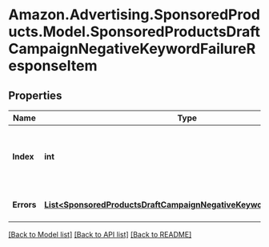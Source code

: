 # Amazon.Advertising.SponsoredProducts.Model.SponsoredProductsDraftCampaignNegativeKeywordFailureResponseItem

## Properties

Name | Type | Description | Notes
------------ | ------------- | ------------- | -------------
**Index** | **int** | the index of the draft in the array from the request body | 
**Errors** | [**List&lt;SponsoredProductsDraftCampaignNegativeKeywordMutationError&gt;**](SponsoredProductsDraftCampaignNegativeKeywordMutationError.md) | A list of validation errors | [optional] 

[[Back to Model list]](../README.md#documentation-for-models) [[Back to API list]](../README.md#documentation-for-api-endpoints) [[Back to README]](../README.md)

